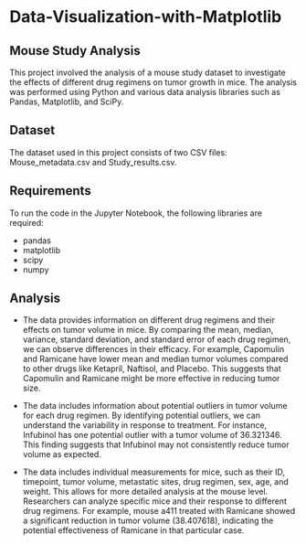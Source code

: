 # Data-Visualization-with-Matplotlib

## Mouse Study Analysis
This project involved the analysis of a mouse study dataset to investigate the effects of different drug regimens on tumor growth in mice. The analysis was performed using Python and various data analysis libraries such as Pandas, Matplotlib, and SciPy.

## Dataset
The dataset used in this project consists of two CSV files: Mouse_metadata.csv and Study_results.csv.

## Requirements
To run the code in the Jupyter Notebook, the following libraries are required:

- pandas
- matplotlib
- scipy
- numpy

## Analysis
- The data provides information on different drug regimens and their effects on tumor volume in mice. By comparing the mean, median, variance, standard deviation, and standard error of each drug regimen, we can observe differences in their efficacy. For example, Capomulin and Ramicane have lower mean and median tumor volumes compared to other drugs like Ketapril, Naftisol, and Placebo. This suggests that Capomulin and Ramicane might be more effective in reducing tumor size.

- The data includes information about potential outliers in tumor volume for each drug regimen. By identifying potential outliers, we can understand the variability in response to treatment. For instance, Infubinol has one potential outlier with a tumor volume of 36.321346. This finding suggests that Infubinol may not consistently reduce tumor volume as expected.

- The data includes individual measurements for mice, such as their ID, timepoint, tumor volume, metastatic sites, drug regimen, sex, age, and weight. This allows for more detailed analysis at the mouse level. Researchers can analyze specific mice and their response to different drug regimens. For example, mouse a411 treated with Ramicane showed a significant reduction in tumor volume (38.407618), indicating the potential effectiveness of Ramicane in that particular case.
